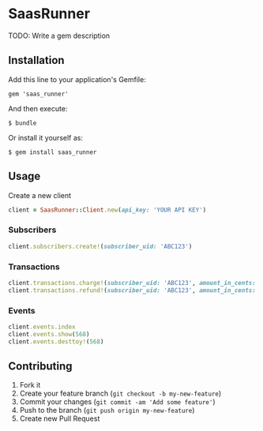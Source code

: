 # SaasRunner

TODO: Write a gem description

## Installation

Add this line to your application's Gemfile:

    gem 'saas_runner'

And then execute:

    $ bundle

Or install it yourself as:

    $ gem install saas_runner

## Usage

Create a new client

```ruby
client = SaasRunner::Client.new(api_key: 'YOUR API KEY')
```

### Subscribers

```ruby
client.subscribers.create!(subscriber_uid: 'ABC123')
```

### Transactions

```ruby
client.transactions.charge!(subscriber_uid: 'ABC123', amount_in_cents: 1000)
client.transactions.refund!(subscriber_uid: 'ABC123', amount_in_cents: 150)
```

### Events

```ruby
client.events.index
client.events.show(568)
client.events.desttoy!(568)
```

## Contributing

1. Fork it
2. Create your feature branch (`git checkout -b my-new-feature`)
3. Commit your changes (`git commit -am 'Add some feature'`)
4. Push to the branch (`git push origin my-new-feature`)
5. Create new Pull Request
